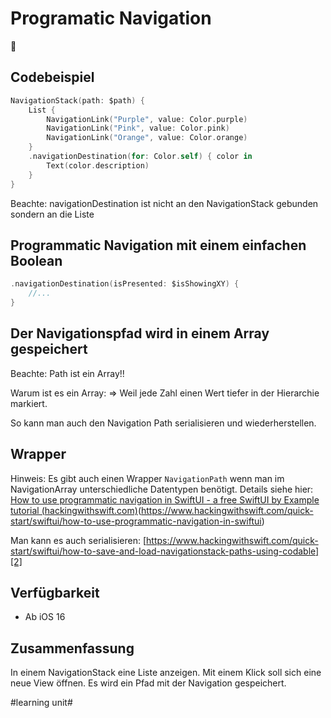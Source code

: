 # Programatic Navigation
🧭


## Codebeispiel

```swift
NavigationStack(path: $path) {
    List {
        NavigationLink("Purple", value: Color.purple)
        NavigationLink("Pink", value: Color.pink)
        NavigationLink("Orange", value: Color.orange)
    }
    .navigationDestination(for: Color.self) { color in
        Text(color.description)
    }
}
```

Beachte: navigationDestination ist nicht an den NavigationStack gebunden sondern an die Liste

## Programmatic Navigation mit einem einfachen Boolean


```swift
.navigationDestination(isPresented: $isShowingXY) {
	//...
}
```

## Der Navigationspfad wird in einem Array gespeichert

Beachte: Path ist ein Array!!

Warum ist es ein Array: =\> Weil jede Zahl einen Wert tiefer in der Hierarchie markiert.

So kann man auch den Navigation Path serialisieren und wiederherstellen. 


## Wrapper

Hinweis: Es gibt auch einen Wrapper `NavigationPath` wenn man im NavigationArray unterschiedliche Datentypen benötigt. Details siehe hier: [How to use programmatic navigation in SwiftUI - a free SwiftUI by Example tutorial (hackingwithswift.com)]()(https://www.hackingwithswift.com/quick-start/swiftui/how-to-use-programmatic-navigation-in-swiftui)

Man kann es auch serialisieren: [https://www.hackingwithswift.com/quick-start/swiftui/how-to-save-and-load-navigationstack-paths-using-codable][2]

## Verfügbarkeit

- Ab iOS 16

## Zusammenfassung
In einem NavigationStack eine Liste anzeigen. Mit einem Klick soll sich eine neue View öffnen. Es wird ein Pfad mit der Navigation gespeichert.








[2]:	https://www.hackingwithswift.com/quick-start/swiftui/how-to-save-and-load-navigationstack-paths-using-codable

#learning unit#